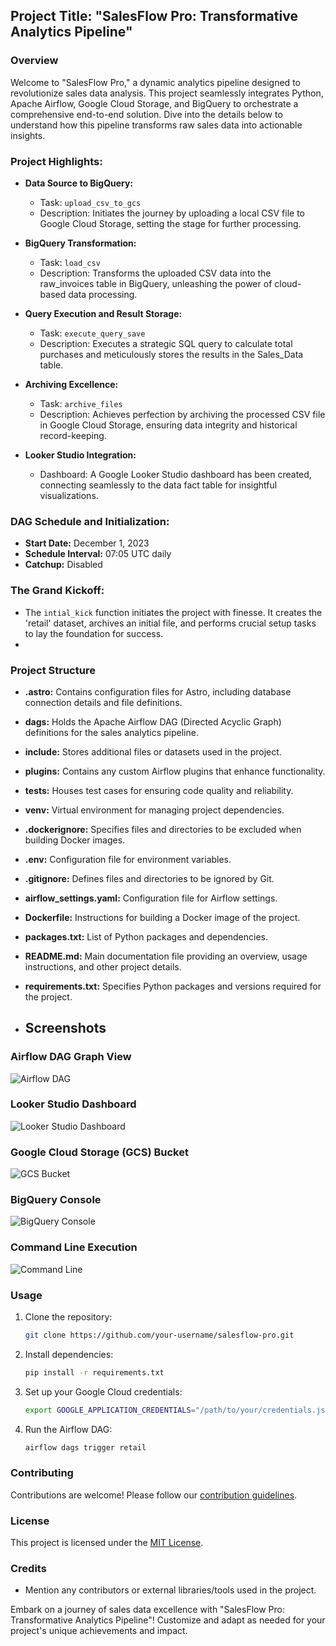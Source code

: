## Project Title: "SalesFlow Pro: Transformative Analytics Pipeline"

### Overview

Welcome to "SalesFlow Pro," a dynamic analytics pipeline designed to revolutionize sales data analysis. This project seamlessly integrates Python, Apache Airflow, Google Cloud Storage, and BigQuery to orchestrate a comprehensive end-to-end solution. Dive into the details below to understand how this pipeline transforms raw sales data into actionable insights.

### Project Highlights:

- **Data Source to BigQuery:**
  - Task: `upload_csv_to_gcs`
  - Description: Initiates the journey by uploading a local CSV file to Google Cloud Storage, setting the stage for further processing.

- **BigQuery Transformation:**
  - Task: `load_csv`
  - Description: Transforms the uploaded CSV data into the raw_invoices table in BigQuery, unleashing the power of cloud-based data processing.

- **Query Execution and Result Storage:**
  - Task: `execute_query_save`
  - Description: Executes a strategic SQL query to calculate total purchases and meticulously stores the results in the Sales_Data table.

- **Archiving Excellence:**
  - Task: `archive_files`
  - Description: Achieves perfection by archiving the processed CSV file in Google Cloud Storage, ensuring data integrity and historical record-keeping.

- **Looker Studio Integration:**
  - Dashboard: A Google Looker Studio dashboard has been created, connecting seamlessly to the data fact table for insightful visualizations.

### DAG Schedule and Initialization:

- **Start Date:** December 1, 2023
- **Schedule Interval:** 07:05 UTC daily
- **Catchup:** Disabled

### The Grand Kickoff:

- The `intial_kick` function initiates the project with finesse. It creates the 'retail' dataset, archives an initial file, and performs crucial setup tasks to lay the foundation for success.
- 
### Project Structure

- **.astro:** Contains configuration files for Astro, including database connection details and file definitions.

- **dags:** Holds the Apache Airflow DAG (Directed Acyclic Graph) definitions for the sales analytics pipeline.

- **include:** Stores additional files or datasets used in the project.

- **plugins:** Contains any custom Airflow plugins that enhance functionality.

- **tests:** Houses test cases for ensuring code quality and reliability.

- **venv:** Virtual environment for managing project dependencies.

- **.dockerignore:** Specifies files and directories to be excluded when building Docker images.

- **.env:** Configuration file for environment variables.

- **.gitignore:** Defines files and directories to be ignored by Git.

- **airflow_settings.yaml:** Configuration file for Airflow settings.

- **Dockerfile:** Instructions for building a Docker image of the project.

- **packages.txt:** List of Python packages and dependencies.

- **README.md:** Main documentation file providing an overview, usage instructions, and other project details.

- **requirements.txt:** Specifies Python packages and versions required for the project.

- ## Screenshots

### Airflow DAG Graph View

![Airflow DAG](screenshots/airflow_dag.png)

### Looker Studio Dashboard

![Looker Studio Dashboard](screenshots/looker_dashboard.png)

### Google Cloud Storage (GCS) Bucket

![GCS Bucket](screenshots/gcs_bucket.png)

### BigQuery Console

![BigQuery Console](screenshots/bigquery_console.png)

### Command Line Execution

![Command Line](screenshots/command_line_execution.png)
### Usage

1. Clone the repository:

    ```bash
    git clone https://github.com/your-username/salesflow-pro.git
    ```

2. Install dependencies:

    ```bash
    pip install -r requirements.txt
    ```

3. Set up your Google Cloud credentials:

    ```bash
    export GOOGLE_APPLICATION_CREDENTIALS="/path/to/your/credentials.json"
    ```

4. Run the Airflow DAG:

    ```bash
    airflow dags trigger retail
    ```

### Contributing

Contributions are welcome! Please follow our [contribution guidelines](CONTRIBUTING.md).

### License

This project is licensed under the [MIT License](LICENSE).

### Credits

- Mention any contributors or external libraries/tools used in the project.

Embark on a journey of sales data excellence with "SalesFlow Pro: Transformative Analytics Pipeline"! Customize and adapt as needed for your project's unique achievements and impact.
